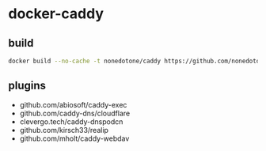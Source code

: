 # docker-caddy

## build

```bash
docker build --no-cache -t nonedotone/caddy https://github.com/nonedotone/docker-caddy.git
```

## plugins

* github.com/abiosoft/caddy-exec
* github.com/caddy-dns/cloudflare
* clevergo.tech/caddy-dnspodcn
* github.com/kirsch33/realip
* github.com/mholt/caddy-webdav